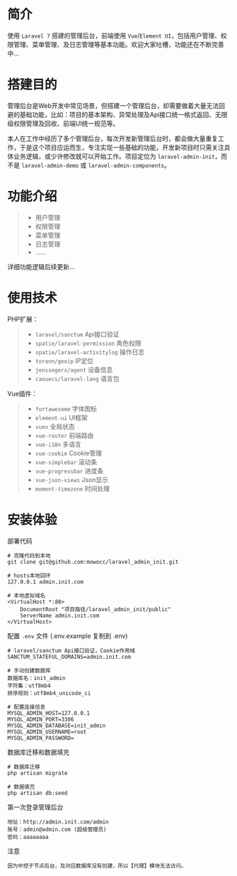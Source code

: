 # 简介
 使用 `Laravel 7` 搭建的管理后台，前端使用 `Vue`/`Element UI`，包括用户管理、权限管理、菜单管理、及日志管理等基本功能。欢迎大家吐槽，功能还在不断完善中...

# 搭建目的
管理后台是Web开发中常见场景，但搭建一个管理后台，却需要做着大量无法回避的基础功能，比如：项目的基本架构、异常处理及Api接口统一格式返回、无限级权限管理及回收、前端UI统一规范等。

本人在工作中经历了多个管理后台，每次开发新管理后台时，都会做大量重复工作，于是这个项目应运而生，专注实现一些基础的功能，开发新项目时只需关注具体业务逻辑，或少许修改就可以开始工作。项目定位为 `laravel-admin-init`，而不是 `laravel-admin-demo` 或 `laravel-admin-components`。

# 功能介绍
>* 用户管理
>* 权限管理
>* 菜单管理
>* 日志管理
>* ......

详细功能逻辑后续更新...

# 使用技术
PHP扩展：
>* `laravel/sanctum` Api接口验证
>* `spatie/laravel-permission` 角色权限
>* `spatie/laravel-activitylog` 操作日志
>* `torann/geoip` IP定位
>* `jenssegers/agent` 设备信息
>* `caouecs/laravel-lang` 语言包

Vue插件：
>* `fortawesome` 字体图标
>* `element-ui` UI框架
>* `vuex` 全局状态
>* `vue-router` 前端路由
>* `vue-i18n` 多语言
>* `vue-cookie` Cookie管理
>* `vue-simplebar` 滚动条
>* `vue-progressbar` 进度条
>* `vue-json-views` Json显示
>* `moment-timezone` 时间处理


# 安装体验

部署代码
```shell
# 克隆代码到本地
git clone git@github.com:mowocc/laravel_admin_init.git

# hosts本地回环
127.0.0.1 admin.init.com

# 本地虚拟域名
<VirtualHost *:80>
    DocumentRoot "项目路径/laravel_admin_init/public"
    ServerName admin.init.com
</VirtualHost>
```

配置 `.env` 文件 (.env.example 复制到 .env)
```shell
# laravel/sanctum Api接口验证，Cookie作用域
SANCTUM_STATEFUL_DOMAINS=admin.init.com

# 手动创建数据库
数据库名：init_admin
字符集：utf8mb4
排序规则：utf8mb4_unicode_ci

# 配置连接信息
MYSQL_ADMIN_HOST=127.0.0.1
MYSQL_ADMIN_PORT=3306
MYSQL_ADMIN_DATABASE=init_admin
MYSQL_ADMIN_USERNAME=root
MYSQL_ADMIN_PASSWORD=
```

数据库迁移和数据填充
```shell
# 数据库迁移
php artisan migrate

# 数据填充
php artisan db:seed
```

第一次登录管理后台
```shell
地址：http://admin.init.com/admin
账号：admin@admin.com (超级管理员)
密码：aaaaaaaa
```


注意
```shell
因为中控子节点后台，及对应数据库没有创建，所以【代理】模块无法访问。
```